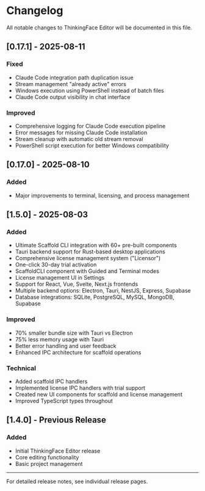 # Changelog

All notable changes to ThinkingFace Editor will be documented in this file.

## [0.17.1] - 2025-08-11

### Fixed
- Claude Code integration path duplication issue
- Stream management "already active" errors
- Windows execution using PowerShell instead of batch files
- Claude Code output visibility in chat interface

### Improved
- Comprehensive logging for Claude Code execution pipeline
- Error messages for missing Claude Code installation
- Stream cleanup with automatic old stream removal
- PowerShell script execution for better Windows compatibility

## [0.17.0] - 2025-08-10

### Added
- Major improvements to terminal, licensing, and process management

## [1.5.0] - 2025-08-03

### Added
- Ultimate Scaffold CLI integration with 60+ pre-built components
- Tauri backend support for Rust-based desktop applications
- Comprehensive license management system ("Licensor")
- One-click 30-day trial activation
- ScaffoldCLI component with Guided and Terminal modes
- License management UI in Settings
- Support for React, Vue, Svelte, Next.js frontends
- Multiple backend options: Electron, Tauri, NestJS, Express, Supabase
- Database integrations: SQLite, PostgreSQL, MySQL, MongoDB, Supabase

### Improved
- 70% smaller bundle size with Tauri vs Electron
- 75% less memory usage with Tauri
- Better error handling and user feedback
- Enhanced IPC architecture for scaffold operations

### Technical
- Added scaffold IPC handlers
- Implemented license IPC handlers with trial support
- Created new UI components for scaffold and license management
- Improved TypeScript types throughout

## [1.4.0] - Previous Release

### Added
- Initial ThinkingFace Editor release
- Core editing functionality
- Basic project management

---

For detailed release notes, see individual release pages.